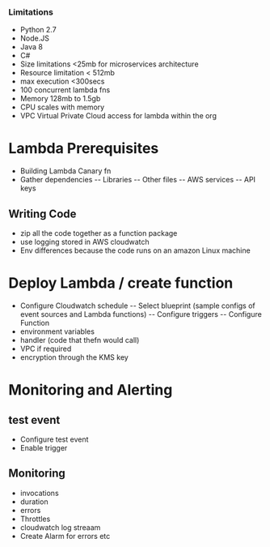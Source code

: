 
### Limitations 
- Python 2.7
- Node.JS
- Java 8
- C#
- Size limitations  <25mb for microservices architecture
- Resource limitation  < 512mb
- max execution  <300secs 
- 100 concurrent lambda fns
- Memory 128mb to 1.5gb
- CPU scales with memory
- VPC Virtual Private Cloud access for lambda within the org

# Lambda Prerequisites 
- Building Lambda Canary fn
- Gather dependencies
 -- Libraries 
 -- Other files
 -- AWS services 
 -- API keys
 
 ## Writing Code 
 - zip all the code together as a function package
 - use logging stored in AWS cloudwatch
 - Env differences because the code runs on an amazon Linux machine 
 
 # Deploy Lambda / create function
 - Configure Cloudwatch schedule
 -- Select blueprint (sample configs of event sources and Lambda functions)
 -- Configure triggers
 -- Configure Function 
- environment variables 
- handler (code that thefn would call)
- VPC if required 
- encryption through the KMS key

# Monitoring and Alerting
## test event
- Configure test event 
- Enable trigger 
## Monitoring 
- invocations 
- duration
- errors
- Throttles
- cloudwatch log streaam
- Create Alarm for errors etc 

